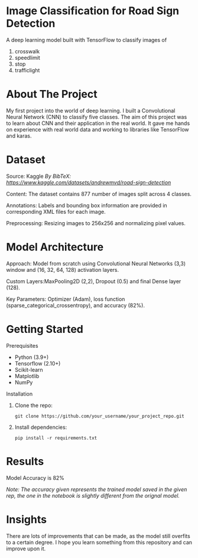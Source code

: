# Image Classification for Road Sign Detection

A deep learning model built with TensorFlow to classify images of 
1. crosswalk
2. speedlimit 
3. stop  
4. trafficlight

#  About The Project

My first project into the world of deep learning. I built a Convolutional Neural Network (CNN) to classify five classes. The aim of this project was to learn about CNN and their application in the real world. It gave me hands on experience with real world data and working to libraries like TensorFlow and karas.

# Dataset

Source: Kaggle _By BibTeX: https://www.kaggle.com/datasets/andrewmvd/road-sign-detection_

Content: The dataset contains 877 number of images split across 4 classes.

Annotations: Labels and bounding box information are provided in corresponding XML files for each image.

Preprocessing: Resizing images to 256x256 and normalizing pixel values.

# Model Architecture

Approach: Model from scratch using Convolutional Neural Networks (3,3) window and (16, 32, 64, 128) activation layers.

Custom Layers:MaxPooling2D (2,2), Dropout (0.5) and final Dense layer (128).

Key Parameters: Optimizer (Adam), loss function (sparse_categorical_crossentropy), and accuracy (82%).

# Getting Started

Prerequisites

* Python (3.9+)
* Tensorflow (2.10+)
* Scikit-learn
* Matplotlib
* NumPy

Installation

1. Clone the repo:

    `git clone https://github.com/your_username/your_project_repo.git`

2. Install dependencies:

    `pip install -r requirements.txt`

# Results

Model Accuracy is 82%

_Note: The accuracy given represents the trained model saved in the given rep, the one in the notebook is slightly different from the orignal model._

# Insights

There are lots of improvements that can be made, as the model still overfits to a certain degree. I hope you learn something from this repository and can improve upon it.







